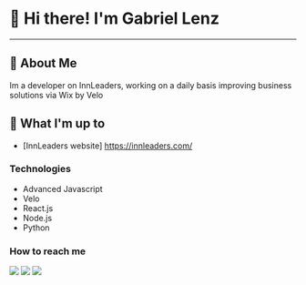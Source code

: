 #  👋 Hi there! I'm Gabriel Lenz

---

## :book: About Me

Im a developer on InnLeaders, working on a daily basis improving business solutions via Wix by Velo

## :honeybee: What I'm up to
  - [InnLeaders website] https://innleaders.com/

### Technologies

  - Advanced Javascript
  - Velo
  - React.js
  - Node.js
  - Python


### How to reach me

<div>
  <a href="https://www.linkedin.com/in/lenzgabriel/" target="_blank"><img src="https://img.shields.io/badge/-LinkedIn-%230077B5?style=for-the-badge&logo=linkedin&logoColor=white" target="_blank"></a> 
  <a href = "mailto:lenzordmusic@gmail.com"><img src="https://img.shields.io/badge/-Gmail-%23333?style=for-the-badge&logo=gmail&logoColor=white" target="_blank"></a>
  <a href="https://www.instagram.com/lenzord_/" target="_blank"><img src="https://img.shields.io/badge/-Instagram-%23E4405F?style=for-the-badge&logo=instagram&logoColor=white" target="_blank"></a> 
</div>

